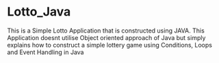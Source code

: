 # Lotto_Java
This is a Simple Lotto Application that is constructed using JAVA. This Application doesnt utilise Object oriented approach of Java but simply explains how to construct a simple lottery game using Conditions, Loops and Event Handling in Java
